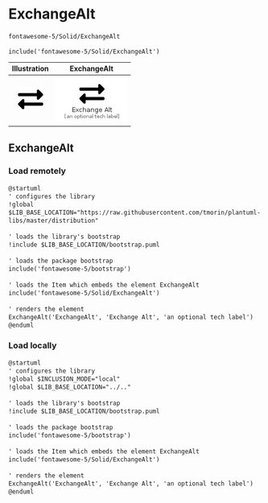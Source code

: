 # ExchangeAlt


```text
fontawesome-5/Solid/ExchangeAlt
```

```text
include('fontawesome-5/Solid/ExchangeAlt')
```



| Illustration | ExchangeAlt |
| :---: | :---: |
| ![illustration for Illustration](../../fontawesome-5/Solid/ExchangeAlt.png) | ![illustration for ExchangeAlt](../../fontawesome-5/Solid/ExchangeAlt.Local.png) |




## ExchangeAlt

### Load remotely
```plantuml
@startuml
' configures the library
!global $LIB_BASE_LOCATION="https://raw.githubusercontent.com/tmorin/plantuml-libs/master/distribution"

' loads the library's bootstrap
!include $LIB_BASE_LOCATION/bootstrap.puml

' loads the package bootstrap
include('fontawesome-5/bootstrap')

' loads the Item which embeds the element ExchangeAlt
include('fontawesome-5/Solid/ExchangeAlt')

' renders the element
ExchangeAlt('ExchangeAlt', 'Exchange Alt', 'an optional tech label')
@enduml
```

### Load locally
```plantuml
@startuml
' configures the library
!global $INCLUSION_MODE="local"
!global $LIB_BASE_LOCATION="../.."

' loads the library's bootstrap
!include $LIB_BASE_LOCATION/bootstrap.puml

' loads the package bootstrap
include('fontawesome-5/bootstrap')

' loads the Item which embeds the element ExchangeAlt
include('fontawesome-5/Solid/ExchangeAlt')

' renders the element
ExchangeAlt('ExchangeAlt', 'Exchange Alt', 'an optional tech label')
@enduml
```

